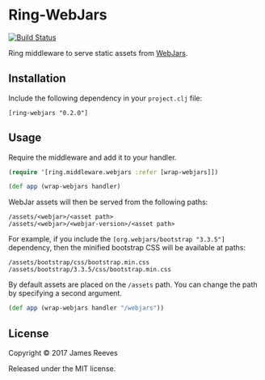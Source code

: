 # Ring-WebJars

[![Build Status](https://travis-ci.org/weavejester/ring-webjars.svg)](https://travis-ci.org/weavejester/ring-webjars)

Ring middleware to serve static assets from [WebJars][].

[webjars]: http://www.webjars.org/

## Installation

Include the following dependency in your `project.clj` file:

    [ring-webjars "0.2.0"]

## Usage

Require the middleware and add it to your handler.

```clojure
(require '[ring.middleware.webjars :refer [wrap-webjars]])

(def app (wrap-webjars handler)
```

WebJar assets will then be served from the following paths:

    /assets/<webjar>/<asset path>
    /assets/<webjar>/<webjar-version>/<asset path>

For example, if you include the `[org.webjars/bootstrap "3.3.5"]`
dependency, then the minified bootstrap CSS will be available at
paths:

    /assets/bootstrap/css/bootstrap.min.css
    /assets/bootstrap/3.3.5/css/bootstrap.min.css

By default assets are placed on the `/assets` path. You can change
the path by specifying a second argument.

```clojure
(def app (wrap-webjars handler "/webjars"))
```

## License

Copyright © 2017 James Reeves

Released under the MIT license.
